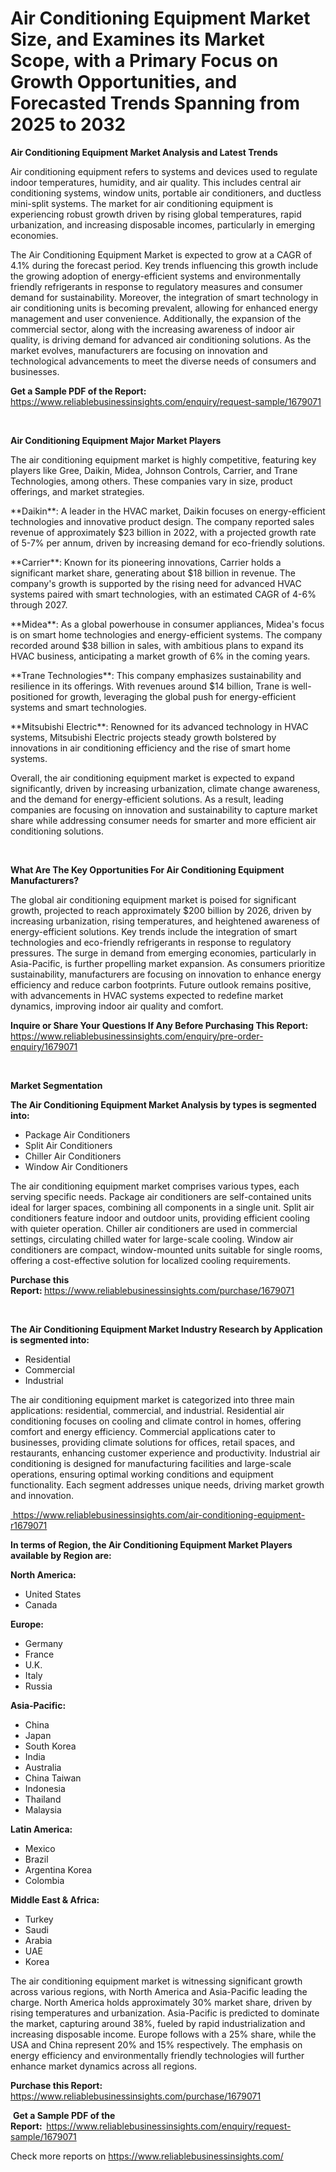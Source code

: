 <p><h1>Air Conditioning Equipment Market Size, and Examines its Market Scope, with a Primary Focus on Growth Opportunities, and Forecasted Trends Spanning from 2025 to 2032</h1></p><p><strong>Air Conditioning Equipment Market Analysis and Latest Trends</strong></p>
<p><p>Air conditioning equipment refers to systems and devices used to regulate indoor temperatures, humidity, and air quality. This includes central air conditioning systems, window units, portable air conditioners, and ductless mini-split systems. The market for air conditioning equipment is experiencing robust growth driven by rising global temperatures, rapid urbanization, and increasing disposable incomes, particularly in emerging economies.</p><p>The Air Conditioning Equipment Market is expected to grow at a CAGR of 4.1% during the forecast period. Key trends influencing this growth include the growing adoption of energy-efficient systems and environmentally friendly refrigerants in response to regulatory measures and consumer demand for sustainability. Moreover, the integration of smart technology in air conditioning units is becoming prevalent, allowing for enhanced energy management and user convenience. Additionally, the expansion of the commercial sector, along with the increasing awareness of indoor air quality, is driving demand for advanced air conditioning solutions. As the market evolves, manufacturers are focusing on innovation and technological advancements to meet the diverse needs of consumers and businesses.</p></p>
<p><strong>Get a Sample PDF of the Report:&nbsp;</strong> <a href="https://www.reliablebusinessinsights.com/enquiry/request-sample/1679071?utm_campaign=3352&utm_medium=2&utm_source=Github&utm_content=ia&utm_term=10042025&utm_id=air-conditioning-equipment">https://www.reliablebusinessinsights.com/enquiry/request-sample/1679071</a></p>
<p>&nbsp;</p>
<p><strong>Air Conditioning Equipment Major Market Players</strong></p>
<p><p>The air conditioning equipment market is highly competitive, featuring key players like Gree, Daikin, Midea, Johnson Controls, Carrier, and Trane Technologies, among others. These companies vary in size, product offerings, and market strategies.</p><p>**Daikin**: A leader in the HVAC market, Daikin focuses on energy-efficient technologies and innovative product design. The company reported sales revenue of approximately $23 billion in 2022, with a projected growth rate of 5-7% per annum, driven by increasing demand for eco-friendly solutions.</p><p>**Carrier**: Known for its pioneering innovations, Carrier holds a significant market share, generating about $18 billion in revenue. The company's growth is supported by the rising need for advanced HVAC systems paired with smart technologies, with an estimated CAGR of 4-6% through 2027.</p><p>**Midea**: As a global powerhouse in consumer appliances, Midea's focus is on smart home technologies and energy-efficient systems. The company recorded around $38 billion in sales, with ambitious plans to expand its HVAC business, anticipating a market growth of 6% in the coming years.</p><p>**Trane Technologies**: This company emphasizes sustainability and resilience in its offerings. With revenues around $14 billion, Trane is well-positioned for growth, leveraging the global push for energy-efficient systems and smart technologies.</p><p>**Mitsubishi Electric**: Renowned for its advanced technology in HVAC systems, Mitsubishi Electric projects steady growth bolstered by innovations in air conditioning efficiency and the rise of smart home systems.</p><p>Overall, the air conditioning equipment market is expected to expand significantly, driven by increasing urbanization, climate change awareness, and the demand for energy-efficient solutions. As a result, leading companies are focusing on innovation and sustainability to capture market share while addressing consumer needs for smarter and more efficient air conditioning solutions.</p></p>
<p>&nbsp;</p>
<p><strong>What Are The Key Opportunities For Air Conditioning Equipment Manufacturers?</strong></p>
<p><p>The global air conditioning equipment market is poised for significant growth, projected to reach approximately $200 billion by 2026, driven by increasing urbanization, rising temperatures, and heightened awareness of energy-efficient solutions. Key trends include the integration of smart technologies and eco-friendly refrigerants in response to regulatory pressures. The surge in demand from emerging economies, particularly in Asia-Pacific, is further propelling market expansion. As consumers prioritize sustainability, manufacturers are focusing on innovation to enhance energy efficiency and reduce carbon footprints. Future outlook remains positive, with advancements in HVAC systems expected to redefine market dynamics, improving indoor air quality and comfort.</p></p>
<p><strong>Inquire or Share Your Questions If Any Before Purchasing This Report:</strong> <a href="https://www.reliablebusinessinsights.com/enquiry/pre-order-enquiry/1679071?utm_campaign=3352&utm_medium=2&utm_source=Github&utm_content=ia&utm_term=10042025&utm_id=air-conditioning-equipment">https://www.reliablebusinessinsights.com/enquiry/pre-order-enquiry/1679071</a></p>
<p>&nbsp;</p>
<p><strong>Market Segmentation</strong></p>
<p><strong>The Air Conditioning Equipment Market Analysis by types is segmented into:</strong></p>
<p><ul><li>Package Air Conditioners</li><li>Split Air Conditioners</li><li>Chiller Air Conditioners</li><li>Window Air Conditioners</li></ul></p>
<p><p>The air conditioning equipment market comprises various types, each serving specific needs. Package air conditioners are self-contained units ideal for larger spaces, combining all components in a single unit. Split air conditioners feature indoor and outdoor units, providing efficient cooling with quieter operation. Chiller air conditioners are used in commercial settings, circulating chilled water for large-scale cooling. Window air conditioners are compact, window-mounted units suitable for single rooms, offering a cost-effective solution for localized cooling requirements.</p></p>
<p><strong>Purchase this Report:&nbsp;</strong><a href="https://www.reliablebusinessinsights.com/purchase/1679071?utm_campaign=3352&utm_medium=2&utm_source=Github&utm_content=ia&utm_term=10042025&utm_id=air-conditioning-equipment">https://www.reliablebusinessinsights.com/purchase/1679071</a></p>
<p>&nbsp;</p>
<p><strong>The Air Conditioning Equipment Market Industry Research by Application is segmented into:</strong></p>
<p><ul><li>Residential</li><li>Commercial</li><li>Industrial</li></ul></p>
<p><p>The air conditioning equipment market is categorized into three main applications: residential, commercial, and industrial. Residential air conditioning focuses on cooling and climate control in homes, offering comfort and energy efficiency. Commercial applications cater to businesses, providing climate solutions for offices, retail spaces, and restaurants, enhancing customer experience and productivity. Industrial air conditioning is designed for manufacturing facilities and large-scale operations, ensuring optimal working conditions and equipment functionality. Each segment addresses unique needs, driving market growth and innovation.</p></p>
<p><a href="https://www.reliablebusinessinsights.com/air-conditioning-equipment-r1679071?utm_campaign=3352&utm_medium=2&utm_source=Github&utm_content=ia&utm_term=10042025&utm_id=air-conditioning-equipment">&nbsp;https://www.reliablebusinessinsights.com/air-conditioning-equipment-r1679071</a></p>
<p><strong>In terms of Region, the Air Conditioning Equipment Market Players available by Region are:</strong></p>
<p>
    <p> <strong> North America: </strong>
        <ul>
            <li>United States</li>
            <li>Canada</li>
        </ul>
        </p> 
    <p> <strong> Europe: </strong>
        <ul>
            <li>Germany</li>
            <li>France</li>
            <li>U.K.</li>
            <li>Italy</li>
            <li>Russia</li>
        </ul>
        </p> 
    <p> <strong> Asia-Pacific: </strong>
        <ul>
            <li>China</li>
            <li>Japan</li>
            <li>South Korea</li>
            <li>India</li>
            <li>Australia</li>
            <li>China Taiwan</li>
            <li>Indonesia</li>
            <li>Thailand</li>
            <li>Malaysia</li>
        </ul>
        </p> 
    <p> <strong> Latin America: </strong>
        <ul>
            <li>Mexico</li>
            <li>Brazil</li>
            <li>Argentina Korea</li>
            <li>Colombia</li>
        </ul>
        </p> 
    <p> <strong> Middle East & Africa: </strong>
        <ul>
            <li>Turkey</li>
            <li>Saudi</li>
            <li>Arabia</li>
            <li>UAE</li>
            <li>Korea</li>
        </ul>
    </p>
    </p>
<p><p>The air conditioning equipment market is witnessing significant growth across various regions, with North America and Asia-Pacific leading the charge. North America holds approximately 30% market share, driven by rising temperatures and urbanization. Asia-Pacific is predicted to dominate the market, capturing around 38%, fueled by rapid industrialization and increasing disposable income. Europe follows with a 25% share, while the USA and China represent 20% and 15% respectively. The emphasis on energy efficiency and environmentally friendly technologies will further enhance market dynamics across all regions.</p></p>
<p><strong>Purchase this Report: </strong><a href="https://www.reliablebusinessinsights.com/purchase/1679071?utm_campaign=3352&utm_medium=2&utm_source=Github&utm_content=ia&utm_term=10042025&utm_id=air-conditioning-equipment">https://www.reliablebusinessinsights.com/purchase/1679071</a></p>
<p>&nbsp;<strong>Get a Sample PDF of the Report:&nbsp;&nbsp;</strong><a href="https://www.reliablebusinessinsights.com/enquiry/request-sample/1679071?utm_campaign=3352&utm_medium=2&utm_source=Github&utm_content=ia&utm_term=10042025&utm_id=air-conditioning-equipment">https://www.reliablebusinessinsights.com/enquiry/request-sample/1679071</a></p>
<p><strong></strong></p>
<p>Check more reports on <a href="https://www.reliablebusinessinsights.com/?utm_campaign=3352&utm_medium=2&utm_source=Github&utm_content=ia&utm_term=10042025&utm_id=air-conditioning-equipment">https://www.reliablebusinessinsights.com/</a></p>